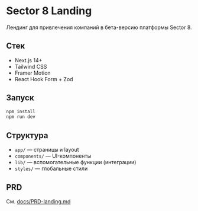 # Sector 8 Landing

Лендинг для привлечения компаний в бета-версию платформы Sector 8.

## Стек
- Next.js 14+
- Tailwind CSS
- Framer Motion
- React Hook Form + Zod

## Запуск
```bash
npm install
npm run dev
```

## Структура
- `app/` — страницы и layout
- `components/` — UI-компоненты
- `lib/` — вспомогательные функции (интеграции)
- `styles/` — глобальные стили

## PRD
См. [docs/PRD-landing.md](docs/PRD-landing.md) 